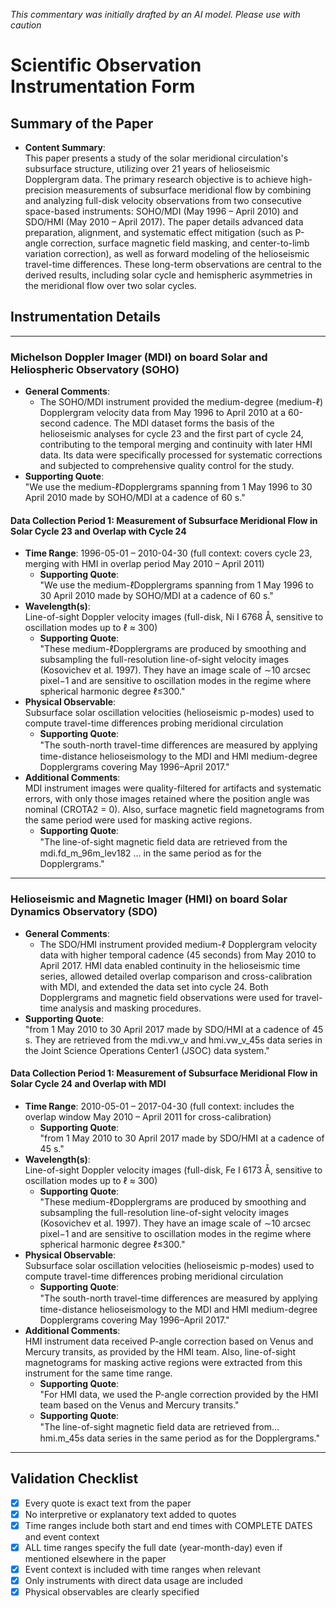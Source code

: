 _This commentary was initially drafted by an AI model. Please use with caution_

# Scientific Observation Instrumentation Form

## Summary of the Paper
- **Content Summary**:  
  This paper presents a study of the solar meridional circulation's subsurface structure, utilizing over 21 years of helioseismic Dopplergram data. The primary research objective is to achieve high-precision measurements of subsurface meridional flow by combining and analyzing full-disk velocity observations from two consecutive space-based instruments: SOHO/MDI (May 1996 – April 2010) and SDO/HMI (May 2010 – April 2017). The paper details advanced data preparation, alignment, and systematic effect mitigation (such as P-angle correction, surface magnetic field masking, and center-to-limb variation correction), as well as forward modeling of the helioseismic travel-time differences. These long-term observations are central to the derived results, including solar cycle and hemispheric asymmetries in the meridional flow over two solar cycles.

## Instrumentation Details

---

### Michelson Doppler Imager (MDI) on board Solar and Heliospheric Observatory (SOHO)
- **General Comments**:
  - The SOHO/MDI instrument provided the medium-degree (medium-ℓ) Dopplergram velocity data from May 1996 to April 2010 at a 60-second cadence. The MDI dataset forms the basis of the helioseismic analyses for cycle 23 and the first part of cycle 24, contributing to the temporal merging and continuity with later HMI data. Its data were specifically processed for systematic corrections and subjected to comprehensive quality control for the study.
- **Supporting Quote**:  
  "We use the medium-ℓDopplergrams spanning from 1 May 1996 to 30 April 2010 made by SOHO/MDI at a cadence of 60 s."

#### Data Collection Period 1: Measurement of Subsurface Meridional Flow in Solar Cycle 23 and Overlap with Cycle 24
- **Time Range**: 1996-05-01 – 2010-04-30 (full context: covers cycle 23, merging with HMI in overlap period May 2010 – April 2011)
  - **Supporting Quote**:  
    "We use the medium-ℓDopplergrams spanning from 1 May 1996 to 30 April 2010 made by SOHO/MDI at a cadence of 60 s."
- **Wavelength(s)**:  
  Line-of-sight Doppler velocity images (full-disk, Ni I 6768 Å, sensitive to oscillation modes up to ℓ ≈ 300)
  - **Supporting Quote**:  
    "These medium-ℓDopplergrams are produced by smoothing and subsampling the full-resolution line-of-sight velocity images (Kosovichev et al. 1997). They have an image scale of ∼10 arcsec pixel−1 and are sensitive to oscillation modes in the regime where spherical harmonic degree ℓ≤300."
- **Physical Observable**:  
  Subsurface solar oscillation velocities (helioseismic p-modes) used to compute travel-time differences probing meridional circulation
  - **Supporting Quote**:  
    "The south-north travel-time diﬀerences are measured by applying time-distance helioseismology to the MDI and HMI medium-degree Dopplergrams covering May 1996–April 2017."
- **Additional Comments**:  
  MDI instrument images were quality-filtered for artifacts and systematic errors, with only those images retained where the position angle was nominal (CROTA2 = 0). Also, surface magnetic field magnetograms from the same period were used for masking active regions.
  - **Supporting Quote**:  
    "The line-of-sight magnetic ﬁeld data are retrieved from the mdi.fd_m_96m_lev182 ... in the same period as for the Dopplergrams."

---

### Helioseismic and Magnetic Imager (HMI) on board Solar Dynamics Observatory (SDO)
- **General Comments**:
  - The SDO/HMI instrument provided medium-ℓ Dopplergram velocity data with higher temporal cadence (45 seconds) from May 2010 to April 2017. HMI data enabled continuity in the helioseismic time series, allowed detailed overlap comparison and cross-calibration with MDI, and extended the data set into cycle 24. Both Dopplergrams and magnetic field observations were used for travel-time analysis and masking procedures.
- **Supporting Quote**:  
  "from 1 May 2010 to 30 April 2017 made by SDO/HMI at a cadence of 45 s. They are retrieved from the mdi.vw_v and hmi.vw_v_45s data series in the Joint Science Operations Center1 (JSOC) data system."

#### Data Collection Period 1: Measurement of Subsurface Meridional Flow in Solar Cycle 24 and Overlap with MDI
- **Time Range**: 2010-05-01 – 2017-04-30 (full context: includes the overlap window May 2010 – April 2011 for cross-calibration)
  - **Supporting Quote**:  
    "from 1 May 2010 to 30 April 2017 made by SDO/HMI at a cadence of 45 s."
- **Wavelength(s)**:  
  Line-of-sight Doppler velocity images (full-disk, Fe I 6173 Å, sensitive to oscillation modes up to ℓ ≈ 300)
  - **Supporting Quote**:  
    "These medium-ℓDopplergrams are produced by smoothing and subsampling the full-resolution line-of-sight velocity images (Kosovichev et al. 1997). They have an image scale of ∼10 arcsec pixel−1 and are sensitive to oscillation modes in the regime where spherical harmonic degree ℓ≤300."
- **Physical Observable**:  
  Subsurface solar oscillation velocities (helioseismic p-modes) used to compute travel-time differences probing meridional circulation
  - **Supporting Quote**:  
    "The south-north travel-time diﬀerences are measured by applying time-distance helioseismology to the MDI and HMI medium-degree Dopplergrams covering May 1996–April 2017."
- **Additional Comments**:  
  HMI instrument data received P-angle correction based on Venus and Mercury transits, as provided by the HMI team. Also, line-of-sight magnetograms for masking active regions were extracted from this instrument for the same time range.
  - **Supporting Quote**:  
    "For HMI data, we used the P-angle correction provided by the HMI team based on the Venus and Mercury transits."
  - **Supporting Quote**:  
    "The line-of-sight magnetic ﬁeld data are retrieved from... hmi.m_45s data series in the same period as for the Dopplergrams."

---

## Validation Checklist

- [x] Every quote is exact text from the paper
- [x] No interpretive or explanatory text added to quotes
- [x] Time ranges include both start and end times with COMPLETE DATES and event context
- [x] ALL time ranges specify the full date (year-month-day) even if mentioned elsewhere in the paper
- [x] Event context is included with time ranges when relevant
- [x] Only instruments with direct data usage are included
- [x] Physical observables are clearly specified
